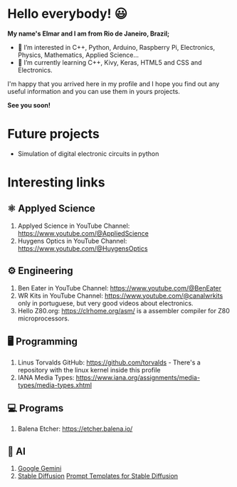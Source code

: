 # Hello everybody! 😃

**My name's Elmar and I am from Rio de Janeiro, Brazil;**
- 👀 I’m interested in C++, Python, Arduino, Raspberry Pi, Electronics, Physics, Mathematics, Applied Science...
- 🌱 I’m currently learning C++, Kivy, Keras, HTML5 and CSS and Electronics.

I'm happy that you arrived here in my profile and I hope you find out any useful information and you can use them in yours projects.

**See you soon!**

# Future projects

- Simulation of digital electronic circuits in python

# Interesting links

## ⚛ Applyed Science

1. Applyed Science in YouTube Channel: https://www.youtube.com/@AppliedScience
1. Huygens Optics in YouTube Channel: https://www.youtube.com/@HuygensOptics

## ⚙ Engineering

1. Ben Eater in YouTube Channel: https://www.youtube.com/@BenEater
2. WR Kits in YouTube Channel: https://www.youtube.com/@canalwrkits only in portuguese, but very good videos about electronics.
3. Hello Z80.org: https://clrhome.org/asm/ is a assembler compiler for Z80 microprocessors.

## 🖥️ Programming

1. Linus Torvalds GitHub: https://github.com/torvalds - There's a repository with the linux kernel inside this profile
2. IANA Media Types: https://www.iana.org/assignments/media-types/media-types.xhtml

## 💻 Programs

1. Balena Etcher: https://etcher.balena.io/

## 🧠 AI

1. [Google Gemini](https://gemini.google.com)
2. [Stable Diffusion](https://stablediffusionweb.com/pt/app/image-to-image) [Prompt Templates for Stable Diffusion](https://github.com/Dalabad/stable-diffusion-prompt-templates)


<!---
ElmarUhl/ElmarUhl is a ✨ special ✨ repository because its `README.md` (this file) appears on your GitHub profile.
You can click the Preview link to take a look at your changes.
--->

